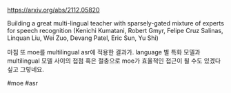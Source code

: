 https://arxiv.org/abs/2112.05820

Building a great multi-lingual teacher with sparsely-gated mixture of experts for speech recognition (Kenichi Kumatani, Robert Gmyr, Felipe Cruz Salinas, Linquan Liu, Wei Zuo, Devang Patel, Eric Sun, Yu Shi)

마침 또 moe를 multilingual asr에 적용한 결과가. language 별 특화 모델과 multilingual 모델 사이의 접점 혹은 절충으로 moe가 효율적인 접근이 될 수도 있겠다 싶고 그렇네요.

#moe #asr